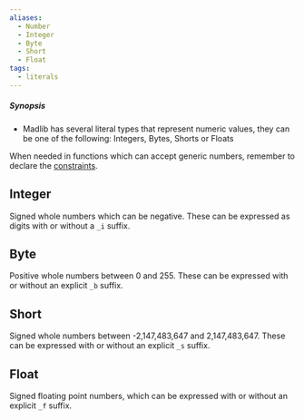 ```yaml
---
aliases:
  - Number
  - Integer
  - Byte
  - Short
  - Float
tags:
  - literals
---
```

##### Synopsis
- Madlib has several literal types that represent numeric values, they can be one of the following: Integers, Bytes, Shorts or Floats

When needed in functions which can accept generic numbers, remember to declare the [constraints](app://obsidian.md/Core%20-%20Functions#Constraints).

## Integer

Signed whole numbers which can be negative. These can be expressed as digits with or without a `_i` suffix.

## Byte

Positive whole numbers between 0 and 255. These can be expressed with or without an explicit `_b` suffix.

## Short

Signed whole numbers between -2,147,483,647 and 2,147,483,647. These can be expressed with or without an explicit `_s` suffix.

## Float

Signed floating point numbers, which can be expressed with or without an explicit `_f` suffix.